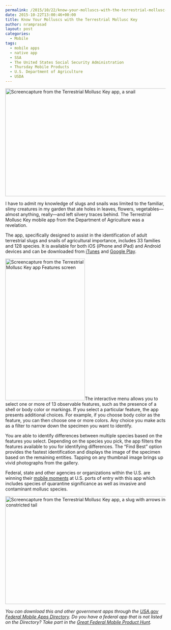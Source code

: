 ```yaml
---
permalink: /2015/10/22/know-your-molluscs-with-the-terrestrial-mollusc-key/
date: 2015-10-22T13:00:46+00:00
title: Know Your Molluscs with the Terrestrial Mollusc Key
author: nramprasad
layout: post
categories:
  - Mobile
tags:
  - mobile apps
  - native app
  - SSA
  - The United States Social Security Administration
  - Thursday Mobile Products
  - U.S. Department of Agriculture
  - USDA
---
```


<img class="aligncenter size-full wp-image-322662" src="https://s3.amazonaws.com/sitesusa/wp-content/uploads/sites/212/2015/10/600-x-338-Terrestrial-Mollusc-Key-app-coiled-shell-present.jpg" alt="Screencapture from the Terrestrial Mollusc Key app, a snail" width="600" height="338" />

I have to admit my knowledge of slugs and snails was limited to the familiar, slimy creatures in my garden that ate holes in leaves, flowers, vegetables—almost anything, really—and left silvery traces behind. The Terrestrial Mollusc Key mobile app from the Department of Agriculture was a revelation.

The app, specifically designed to assist in the identification of adult terrestrial slugs and snails of agricultural importance, includes 33 families and 128 species. It is available for both iOS (iPhone and iPad) and Android devices and can be downloaded from [iTunes](https://itunes.apple.com/us/app/terrestrial-mollusc-key/id818984385?mt=8) and [Google Play](https://play.google.com/store/apps/details?id=com.lucidcentral.mobile.mollusc_tool&hl=enn).

<img class="alignright size-full wp-image-322642" src="https://s3.amazonaws.com/sitesusa/wp-content/uploads/sites/212/2015/10/250-x-444-Terrestrial-Mollusc-Key-app-Features-screen.jpg" alt="Screencapture from the Terrestrial Mollusc Key app Features screen" width="250" height="444" />The interactive menu allows you to select one or more of 13 observable features, such as the presence of a shell or body color or markings. If you select a particular feature, the app presents additional choices. For example, if you choose body color as the feature, you can then choose one or more colors. Any choice you make acts as a filter to narrow down the specimen you want to identify.

You are able to identify differences between multiple species based on the features you select. Depending on the species you pick, the app filters the features available to you for identifying differences. The “Find Best” option provides the fastest identification and displays the image of the specimen based on the remaining entities. Tapping on any thumbnail image brings up vivid photographs from the gallery.

Federal, state and other agencies or organizations within the U.S. are winning their [mobile moments](https://www.digitalgov.gov/2015/10/07/is-your-agency-winning-its-mobile-moments/) at U.S. ports of entry with this app which includes species of quarantine significance as well as invasive and contaminant mollusc species.

<img class="aligncenter size-full wp-image-322702" src="https://s3.amazonaws.com/sitesusa/wp-content/uploads/sites/212/2015/10/600-x-338-Terrestrial-Mollusc-Key-app-slug-with-arrows-indicating-constricted-tail.jpg" alt="Screencapture from the Terrestrial Mollusc Key app, a slug with arrows indicating constricted tail" width="600" height="338" />

_You can download this and other government apps through the [USA.gov Federal Mobile Apps Directory](https://www.usa.gov/mobile-apps). Do you have a federal app that is not listed on the Directory? Take part in the [Great Federal Mobile Product Hunt](https://www.digitalgov.gov/2015/05/21/start-sleuthing-with-the-great-federal-mobile-product-hunt/)._

<div class="sharedaddy sd-sharing-enabled">
</div>